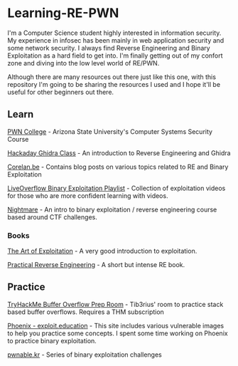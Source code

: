 # Learning-RE-PWN

I'm a Computer Science student highly interested in information security. My experience in infosec has been mainly in web application security and some network security. I always find Reverse Engineering and Binary Exploitation as a hard field to get into. I'm finally getting out of my confort zone and diving into the low level world of RE/PWN.

Although there are many resources out there just like this one, with this repository I'm going to be sharing the resources I used and I hope it'll be useful for other beginners out there. 

## Learn

[PWN College](pwn.college) - Arizona State University's Computer Systems Security Course

[Hackaday Ghidra Class](https://hackaday.io/project/172292-introduction-to-reverse-engineering-with-ghidra) - An introduction to Reverse Engineering and Ghidra

[Corelan.be](https://www.corelan.be/) - Contains blog posts on various topics related to RE and Binary Exploitation

[LiveOverflow Binary Exploitation Playlist](https://www.youtube.com/playlist?list=PLhixgUqwRTjxglIswKp9mpkfPNfHkzyeN) - Collection of exploitation videos for those who are more confident learning with videos.

[Nightmare](https://guyinatuxedo.github.io/) - An intro to binary exploitation / reverse engineering course based around CTF challenges.

### Books

[The Art of Exploitation](https://www.amazon.com/Hacking-Art-Exploitation-Jon-Erickson/dp/1593271441) - A very good introduction to exploitation.

[Practical Reverse Engineering](https://www.amazon.com/Practical-Reverse-Engineering-Reversing-Obfuscation/dp/1118787315) - A short but intense RE book.

## Practice

[TryHackMe Buffer Overflow Prep Room](https://tryhackme.com/room/bufferoverflowprep) - Tib3rius' room to practice stack based buffer overflows. Requires a THM subscription

[Phoenix - exploit.education](https://exploit.education/) - This site includes various vulnerable images to help you practice some concepts. I spent some time working on Phoenix to practice binary exploitation.

[pwnable.kr](http://pwnable.kr/) - Series of binary exploitation challenges


